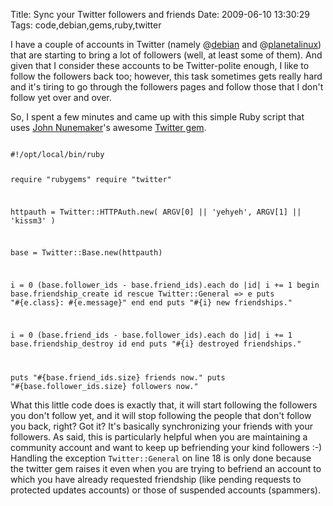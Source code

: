 Title: Sync your Twitter followers and friends
Date: 2009-06-10 13:30:29
Tags: code,debian,gems,ruby,twitter

I have a couple of accounts in Twitter (namely @<a href="http://twitter.com/debian">debian</a> and @<a href="http://twitter.com/planetalinux">planetalinux</a>) that are starting to bring a lot of followers (well, at least some of them). And given that I consider these accounts to be Twitter-polite enough, I like to follow the followers back too; however, this task sometimes gets really hard and it's tiring to go through the followers pages and follow those that I don't follow yet over and over.

So, I spent a few minutes and came up with this simple Ruby script that uses <a href="http://addictedtonew.com/">John Nunemaker</a>'s awesome <a href="http://twitter.rubyforge.org">Twitter gem</a>.

<code lang="ruby">
#!/opt/local/bin/ruby

require "rubygems"
require "twitter"

httpauth = Twitter::HTTPAuth.new(
	ARGV[0] || 'yehyeh',
	ARGV[1] || 'kissm3'
)

base = Twitter::Base.new(httpauth)

i = 0
(base.follower_ids - base.friend_ids).each do |id|
  i += 1
  begin
    base.friendship_create id
  rescue Twitter::General => e
    puts "#{e.class}: #{e.message}"
  end
end
puts "#{i} new friendships."

i = 0
(base.friend_ids - base.follower_ids).each do |id|
  i += 1
  base.friendship_destroy id
end
puts "#{i} destroyed friendships."

puts "#{base.friend_ids.size} friends now."
puts "#{base.follower_ids.size} followers now."
</code>

What this little code does is exactly that, it will start following the followers you don't follow yet, and it will stop following the people that don't follow you back, right? Got it? It's basically synchronizing your friends with your followers. As said, this is particularly helpful when you are maintaining a community account and want to keep up befriending your kind followers :-) Handling the exception <code>Twitter::General</code> on line 18 is only done because the twitter gem raises it even when you are trying to befriend an account to which you have already requested friendship (like pending requests to protected updates accounts) or those of suspended accounts (spammers).